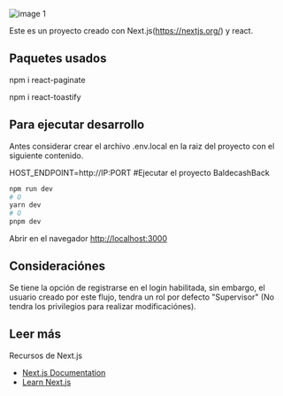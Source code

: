 ![image 1](https://uploads-ssl.webflow.com/62141f21700a64ab3f816206/62166bef1267334c9262f777_Group%20(1).svg)

Este es un proyecto creado con Next.js(https://nextjs.org/) y react.

## Paquetes usados 

npm i react-paginate

npm i react-toastify

## Para ejecutar desarrollo

Antes considerar crear el archivo .env.local en la raiz del proyecto con el siguiente contenido.

HOST_ENDPOINT=http://IP:PORT #Ejecutar el proyecto BaldecashBack

```bash
npm run dev
# O 
yarn dev
# O
pnpm dev
```

Abrir en el navegador [http://localhost:3000](http://localhost:3000) 

## Consideraciónes
Se tiene la opción de registrarse en el login habilitada, sin embargo, el usuario creado por este flujo, tendra un rol por defecto "Supervisor" (No tendra los privilegios para realizar modificaciónes).

## Leer más

Recursos de Next.js

- [Next.js Documentation](https://nextjs.org/docs) 
- [Learn Next.js](https://nextjs.org/learn) 

